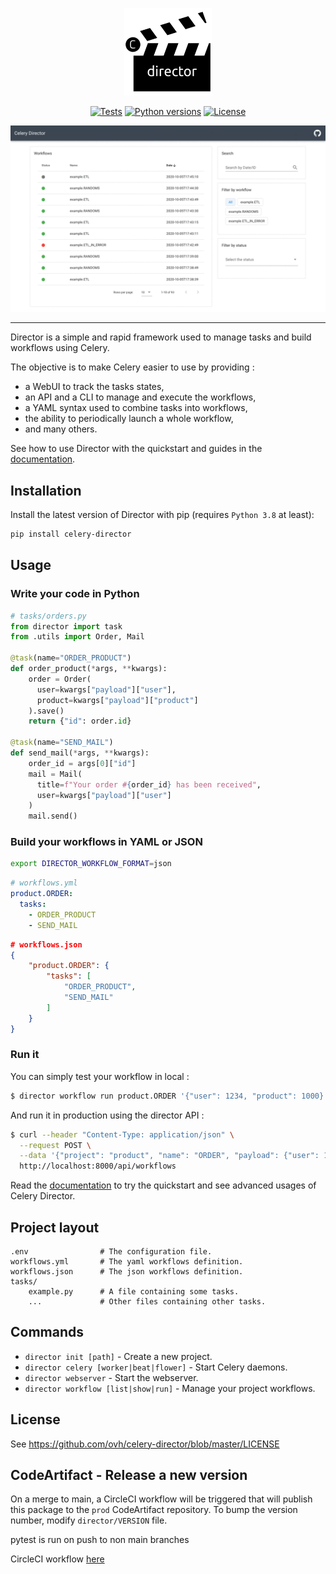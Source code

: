 <p align="center">
  <img alt="Celery Director logo" src="https://raw.githubusercontent.com/ovh/celery-director/master/logo.png">
</p>
<p align="center">
  <a href="https://github.com/ovh/celery-director/actions/workflows/tests.yml"><img alt="Tests" src="https://github.com/ovh/celery-director/workflows/Tests/badge.svg"></a>
  <a href="https://www.python.org/"><img alt="Python versions" src="https://img.shields.io/badge/python-3.8%2B-blue.svg"></a>
  <a href="https://github.com/ovh/depc/blob/master/LICENSE"><img alt="License" src="https://img.shields.io/badge/license-BSD%203--Clause-blue.svg"></a>
</p>
<p align="center">
  <a href="https://raw.githubusercontent.com/ovh/celery-director/master/director.gif"><img alt="Celery Director" src="https://raw.githubusercontent.com/ovh/celery-director/master/director.gif"></a>
</p>

----------------

Director is a simple and rapid framework used to manage tasks and build workflows using Celery.

The objective is to make Celery easier to use by providing :

- a WebUI to track the tasks states,
- an API and a CLI to manage and execute the workflows,
- a YAML syntax used to combine tasks into workflows,
- the ability to periodically launch a whole workflow,
- and many others.

See how to use Director with the quickstart and guides in the [documentation](https://ovh.github.io/celery-director/).

## Installation

Install the latest version of Director with pip (requires `Python 3.8` at least):

```bash
pip install celery-director
```

## Usage

### Write your code in Python

```python
# tasks/orders.py
from director import task
from .utils import Order, Mail

@task(name="ORDER_PRODUCT")
def order_product(*args, **kwargs):
    order = Order(
      user=kwargs["payload"]["user"],
      product=kwargs["payload"]["product"]
    ).save()
    return {"id": order.id}

@task(name="SEND_MAIL")
def send_mail(*args, **kwargs):
    order_id = args[0]["id"]
    mail = Mail(
      title=f"Your order #{order_id} has been received",
      user=kwargs["payload"]["user"]
    )
    mail.send()
```

### Build your workflows in YAML or JSON
```bash
export DIRECTOR_WORKFLOW_FORMAT=json
```

```yaml
# workflows.yml
product.ORDER:
  tasks:
    - ORDER_PRODUCT
    - SEND_MAIL
```

```json
# workflows.json
{
    "product.ORDER": {
        "tasks": [
            "ORDER_PRODUCT",
            "SEND_MAIL"
        ]
    }
}
```

### Run it

You can simply test your workflow in local :

```bash
$ director workflow run product.ORDER '{"user": 1234, "product": 1000}'
```

And run it in production using the director API :

```bash
$ curl --header "Content-Type: application/json" \
  --request POST \
  --data '{"project": "product", "name": "ORDER", "payload": {"user": 1234, "product": 1000}}' \
  http://localhost:8000/api/workflows
```

Read the [documentation](https://ovh.github.io/celery-director/) to try the quickstart and see advanced usages of Celery Director.

## Project layout

    .env                # The configuration file.
    workflows.yml       # The yaml workflows definition.
    workflows.json      # The json workflows definition.
    tasks/
        example.py      # A file containing some tasks.
        ...             # Other files containing other tasks.

## Commands

* `director init [path]` - Create a new project.
* `director celery [worker|beat|flower]` - Start Celery daemons.
* `director webserver` - Start the webserver.
* `director workflow [list|show|run]` - Manage your project workflows.

## License

See https://github.com/ovh/celery-director/blob/master/LICENSE


## CodeArtifact - Release a new version
On a merge to main, a CircleCI workflow will be triggered that will publish this package to the `prod` CodeArtifact repository. To bump the version number, modify `director/VERSION` file.

pytest is run on push to non main branches

CircleCI workflow [here](https://app.circleci.com/pipelines/github/LiniusAustPty/celery-director)